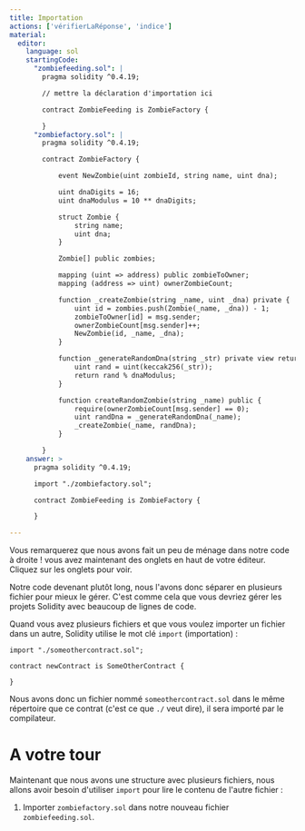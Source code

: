 ```yaml
---
title: Importation
actions: ['vérifierLaRéponse', 'indice']
material:
  editor:
    language: sol
    startingCode:
      "zombiefeeding.sol": |
        pragma solidity ^0.4.19;

        // mettre la déclaration d'importation ici

        contract ZombieFeeding is ZombieFactory {

        }
      "zombiefactory.sol": |
        pragma solidity ^0.4.19;

        contract ZombieFactory {

            event NewZombie(uint zombieId, string name, uint dna);

            uint dnaDigits = 16;
            uint dnaModulus = 10 ** dnaDigits;

            struct Zombie {
                string name;
                uint dna;
            }

            Zombie[] public zombies;

            mapping (uint => address) public zombieToOwner;
            mapping (address => uint) ownerZombieCount;

            function _createZombie(string _name, uint _dna) private {
                uint id = zombies.push(Zombie(_name, _dna)) - 1;
                zombieToOwner[id] = msg.sender;
                ownerZombieCount[msg.sender]++;
                NewZombie(id, _name, _dna);
            }

            function _generateRandomDna(string _str) private view returns (uint) {
                uint rand = uint(keccak256(_str));
                return rand % dnaModulus;
            }

            function createRandomZombie(string _name) public {
                require(ownerZombieCount[msg.sender] == 0);
                uint randDna = _generateRandomDna(_name);
                _createZombie(_name, randDna);
            }

        }
    answer: >
      pragma solidity ^0.4.19;

      import "./zombiefactory.sol";

      contract ZombieFeeding is ZombieFactory {

      }

---
```


Vous remarquerez que nous avons fait un peu de ménage dans notre code à droite ! vous avez maintenant des onglets en haut de votre éditeur. Cliquez sur les onglets pour voir.

Notre code devenant plutôt long, nous l'avons donc séparer en plusieurs fichier pour mieux le gérer. C'est comme cela que vous devriez gérer les projets Solidity avec beaucoup de lignes de code.

Quand vous avez plusieurs fichiers et que vous voulez importer un fichier dans un autre, Solidity utilise le mot clé `import` (importation) :

```
import "./someothercontract.sol";

contract newContract is SomeOtherContract {

}
```

Nous avons donc un fichier nommé `someothercontract.sol` dans le même répertoire que ce contrat (c'est ce que `./` veut dire), il sera importé par le compilateur.

# A votre tour

Maintenant que nous avons une structure avec plusieurs fichiers, nous allons avoir besoin d'utiliser `import` pour lire le contenu de l'autre fichier :

1. Importer `zombiefactory.sol` dans notre nouveau fichier `zombiefeeding.sol`.
